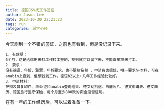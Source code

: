 ```yaml
---
title: 德国JSV找工作签证
author: Jason Lee
date: 2023-10-30 22:21:23
tags: run
categories: 润学心经
---
```


今天刷到一个不错的签证，之前也有看到，但是没记录下来。

```
1. 有效期：
6个月，这是给你用来找工作转工签的，找到就可以留下来，不能直接拿来打工。
2. 要求：
没有德语、年龄、雅思、年龄要求，也不限制名额 ，申请费也很低，唯一要求h+本科，可在anabin上查到，但想找到工作，德语b2以上+几年工作经验比较好。
3. 申请材料：
护照及其复印件、毕业证和anabin查询结果、德文动机信、白底照片、德文申请表、德文简历、德国旅行医疗保险、每个月至少800欧的资金逗留证明。
```

在有一年的工作经历后，可以试着准备一下。
